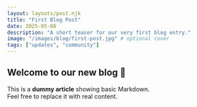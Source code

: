 ```yaml
---
layout: layouts/post.njk
title: "First Blog Post"
date: 2025-05-08
description: "A short teaser for our very first blog entry."
image: "/images/blog/first-post.jpg" # optional cover
tags: ["updates", "community"]
---
```


## Welcome to our new blog 🎉

This is a **dummy article** showing basic Markdown.  
Feel free to replace it with real content.
